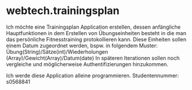 # webtech.trainingsplan

Ich möchte eine Trainingsplan Application erstellen, dessen anfängliche Hauptfunktionen in dem Erstellen 
von Übungseinheiten besteht in die man das persönliche Fitnesstraining protokollieren kann. 
Diese Einheiten sollen einem Datum zugeordnet werden, bspw. in folgendem Muster:
Übung(String)/Sätze(int)/Wiederholungen (Array)/Gewicht(Array)/Datum(date)
In späteren Iterationen sollen noch vergleiche und möglicherweise Authentifizierungen hinzukommen. 

Ich werde diese Application alleine programmieren.
Studentennummer: s0568841 

